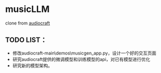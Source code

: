 # musicLLM
clone from [audiocraft](https://github.com/facebookresearch/audiocraft)

## TODO LIST： 

- 修改audiocraft-main\demos\musicgen_app.py，设计一个好的交互页面
- 研究audiocraft提供的微调模型和训练模型的api，对已有模型进行优化
- 研究新的模型架构。